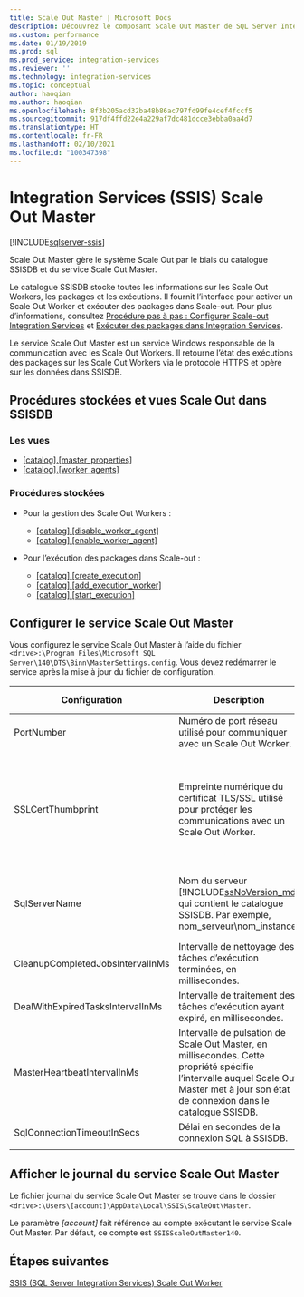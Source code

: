 ```yaml
---
title: Scale Out Master | Microsoft Docs
description: Découvrez le composant Scale Out Master de SQL Server Integration Services (SSIS) Scale Out Master Service.
ms.custom: performance
ms.date: 01/19/2019
ms.prod: sql
ms.prod_service: integration-services
ms.reviewer: ''
ms.technology: integration-services
ms.topic: conceptual
author: haoqian
ms.author: haoqian
ms.openlocfilehash: 8f3b205acd32ba48b86ac797fd99fe4cef4fccf5
ms.sourcegitcommit: 917df4ffd22e4a229af7dc481dcce3ebba0aa4d7
ms.translationtype: HT
ms.contentlocale: fr-FR
ms.lasthandoff: 02/10/2021
ms.locfileid: "100347398"
---
```

# <a name="integration-services-ssis-scale-out-master"></a>Integration Services (SSIS) Scale Out Master

[!INCLUDE[sqlserver-ssis](../../includes/applies-to-version/sqlserver-ssis.md)]



Scale Out Master gère le système Scale Out par le biais du catalogue SSISDB et du service Scale Out Master. 

Le catalogue SSISDB stocke toutes les informations sur les Scale Out Workers, les packages et les exécutions. Il fournit l’interface pour activer un Scale Out Worker et exécuter des packages dans Scale-out. Pour plus d’informations, consultez [Procédure pas à pas : Configurer Scale-out Integration Services](walkthrough-set-up-integration-services-scale-out.md) et [Exécuter des packages dans Integration Services](run-packages-in-integration-services-ssis-scale-out.md).

Le service Scale Out Master est un service Windows responsable de la communication avec les Scale Out Workers. Il retourne l’état des exécutions des packages sur les Scale Out Workers via le protocole HTTPS et opère sur les données dans SSISDB. 

## <a name="scale-out-views-and-stored-procedures-in-ssisdb"></a>Procédures stockées et vues Scale Out dans SSISDB

### <a name="views"></a>Les vues

- [[catalog].[master_properties]](../../integration-services/system-views/catalog-master-properties-ssisdb-database.md)
- [[catalog].[worker_agents]](../../integration-services/system-views/catalog-worker-agents-ssisdb-database.md)

### <a name="stored-procedures"></a>Procédures stockées

- Pour la gestion des Scale Out Workers :
    - [[catalog].[disable_worker_agent]](../../integration-services/system-stored-procedures/catalog-disable-worker-agent-ssisdb-database.md)
    - [[catalog].[enable_worker_agent]](../../integration-services/system-stored-procedures/catalog-enable-worker-agent-ssisdb-database.md)

- Pour l’exécution des packages dans Scale-out :
    - [[catalog].[create_execution]](../../integration-services/system-stored-procedures/catalog-create-execution-ssisdb-database.md)
    - [[catalog].[add_execution_worker]](../../integration-services/system-stored-procedures/catalog-add-execution-worker-ssisdb-database.md)
    - [[catalog].[start_execution]](../../integration-services/system-stored-procedures/catalog-start-execution-ssisdb-database.md)

## <a name="configure-the-scale-out-master-service"></a>Configurer le service Scale Out Master

Vous configurez le service Scale Out Master à l’aide du fichier `<drive>:\Program Files\Microsoft SQL Server\140\DTS\Binn\MasterSettings.config`. Vous devez redémarrer le service après la mise à jour du fichier de configuration.


|Configuration  |Description  |Valeur par défaut  |
|---------|---------|---------|
|PortNumber|Numéro de port réseau utilisé pour communiquer avec un Scale Out Worker.|8391|
|SSLCertThumbprint|Empreinte numérique du certificat TLS/SSL utilisé pour protéger les communications avec un Scale Out Worker.|Empreinte numérique du certificat TLS/SSL spécifié pendant l’installation de Scale Out Master|
|SqlServerName|Nom du serveur [!INCLUDE[ssNoVersion_md](../../includes/ssnoversion-md.md)] qui contient le catalogue SSISDB. Par exemple, nom_serveur\\nom_instance.|Nom du serveur SQL Server installé avec Scale Out Master.|
|CleanupCompletedJobsIntervalInMs|Intervalle de nettoyage des tâches d’exécution terminées, en millisecondes.|43200000|
|DealWithExpiredTasksIntervalInMs|Intervalle de traitement des tâches d’exécution ayant expiré, en millisecondes.|300000|
|MasterHeartbeatIntervalInMs|Intervalle de pulsation de Scale Out Master, en millisecondes. Cette propriété spécifie l’intervalle auquel Scale Out Master met à jour son état de connexion dans le catalogue SSISDB.|30000|
|SqlConnectionTimeoutInSecs|Délai en secondes de la connexion SQL à SSISDB.|15|
||||    

## <a name="view-the-scale-out-master-service-log"></a>Afficher le journal du service Scale Out Master

Le fichier journal du service Scale Out Master se trouve dans le dossier `<drive>:\Users\[account]\AppData\Local\SSIS\ScaleOut\Master`. 

Le paramètre *[account]* fait référence au compte exécutant le service Scale Out Master. Par défaut, ce compte est `SSISScaleOutMaster140`.

## <a name="next-steps"></a>Étapes suivantes

[SSIS (SQL Server Integration Services) Scale Out Worker](integration-services-ssis-scale-out-worker.md)
